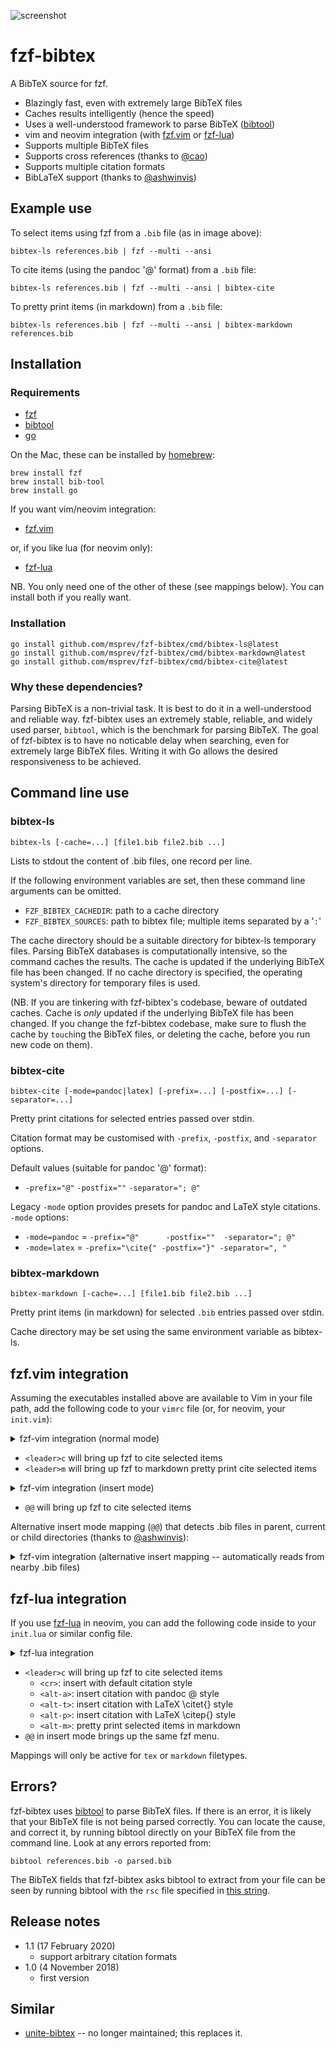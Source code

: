![](https://d.pr/i/8uXzLx+ "screenshot")

# fzf-bibtex

A BibTeX source for fzf.

- Blazingly fast, even with extremely large BibTeX files
- Caches results intelligently (hence the speed)
- Uses a well-understood framework to parse BibTeX ([bibtool](https://ctan.org/pkg/bibtool))
- vim and neovim integration (with [fzf.vim](https://github.com/junegunn/fzf.vim) or [fzf-lua](https://github.com/ibhagwan/fzf-lua))
- Supports multiple BibTeX files
- Supports cross references (thanks to [\@cao](https://github.com/cao))
- Supports multiple citation formats
- BibLaTeX support (thanks to [\@ashwinvis](https://github.com/ashwinvis))

## Example use

To select items using fzf from a `.bib` file (as in image above):

``` {.bash}
bibtex-ls references.bib | fzf --multi --ansi
```

To cite items (using the pandoc '@' format) from a `.bib` file:

``` {.bash}
bibtex-ls references.bib | fzf --multi --ansi | bibtex-cite
```

To pretty print items (in markdown) from a `.bib` file:

``` {.bash}
bibtex-ls references.bib | fzf --multi --ansi | bibtex-markdown references.bib
```

## Installation

### Requirements

- [fzf](https://github.com/junegunn/fzf)
- [bibtool](https://ctan.org/pkg/bibtool)
- [go](https://golang.org/)

On the Mac, these can be installed by [homebrew](https://brew.sh/):

``` {.bash}
brew install fzf
brew install bib-tool
brew install go
```

If you want vim/neovim integration:

- [fzf.vim](https://github.com/junegunn/fzf.vim)

or, if you like lua (for neovim only):

- [fzf-lua](https://github.com/ibhagwan/fzf-lua)

NB.  You only need one of the other of these (see mappings below).  You
can install both if you really want.

### Installation

``` {.bash}
go install github.com/msprev/fzf-bibtex/cmd/bibtex-ls@latest
go install github.com/msprev/fzf-bibtex/cmd/bibtex-markdown@latest
go install github.com/msprev/fzf-bibtex/cmd/bibtex-cite@latest
```

### Why these dependencies?

Parsing BibTeX is a non-trivial task.  It is best to do it in a
well-understood and reliable way.  fzf-bibtex uses an extremely stable,
reliable, and widely used parser, `bibtool`, which is the benchmark for
parsing BibTeX.  The goal of fzf-bibtex is to have no noticable delay
when searching, even for extremely large BibTeX files.  Writing it with
Go allows the desired responsiveness to be achieved.

## Command line use

### bibtex-ls

``` {.bash}
bibtex-ls [-cache=...] [file1.bib file2.bib ...]
```

Lists to stdout the content of .bib files, one record per line.

If the following environment variables are set, then these command line arguments can be omitted.

- `FZF_BIBTEX_CACHEDIR`: path to a cache directory
- `FZF_BIBTEX_SOURCES`: path to bibtex file; multiple items separated by a '`:`'

The cache directory should be a suitable directory for bibtex-ls temporary files.
Parsing BibTeX databases is computationally intensive, so the command caches the results.
    The cache is updated if the underlying BibTeX file has been changed.
    If no cache directory is specified, the operating system's directory for temporary files is used.

(NB. If you are tinkering with fzf-bibtex's codebase, beware of outdated caches.
Cache is *only* updated if the underlying BibTeX file has been changed.
If you change the fzf-bibtex codebase, make sure to flush the cache by `touch`ing the BibTeX files, or deleting the cache, before you run new code on them).

### bibtex-cite

``` {.bash}
bibtex-cite [-mode=pandoc|latex] [-prefix=...] [-postfix=...] [-separator=...]
```

Pretty print citations for selected entries passed over stdin.

Citation format may be customised with `-prefix`, `-postfix`, and `-separator` options.

Default values (suitable for pandoc '@' format):

- `-prefix="@"` `-postfix=""` `-separator="; @"`

Legacy `-mode` option provides presets for pandoc and LaTeX style
citations.  `-mode` options:

- `-mode=pandoc` = `-prefix="@"      -postfix=""  -separator="; @"`
- `-mode=latex`  = `-prefix="\cite{" -postfix="}" -separator=", "`

### bibtex-markdown

``` {.bash}
bibtex-markdown [-cache=...] [file1.bib file2.bib ...]
```

Pretty print items (in markdown) for selected `.bib` entries passed over stdin.

Cache directory may be set using the same environment variable as bibtex-ls.

## fzf.vim integration

Assuming the executables installed above are available to Vim in your file path, add the following code to your `vimrc` file (or, for neovim, your `init.vim`):

<details><summary>fzf-vim integration (normal mode)</summary>

``` {.vim}
let $FZF_BIBTEX_CACHEDIR = 'PATH-TO-CACHE-DIR'
let $FZF_BIBTEX_SOURCES = 'PATH-TO-BIBTEX-FILE'

function! s:bibtex_cite_sink(lines)
    let r=system("bibtex-cite ", a:lines)
    execute ':normal! a' . r
endfunction

function! s:bibtex_markdown_sink(lines)
    let r=system("bibtex-markdown ", a:lines)
    execute ':normal! a' . r
endfunction

nnoremap <silent> <leader>c :call fzf#run({
                        \ 'source': 'bibtex-ls',
                        \ 'sink*': function('<sid>bibtex_cite_sink'),
                        \ 'up': '40%',
                        \ 'options': '--ansi --layout=reverse-list --multi --prompt "Cite> "'})<CR>

nnoremap <silent> <leader>m :call fzf#run({
                        \ 'source': 'bibtex-ls',
                        \ 'sink*': function('<sid>bibtex_markdown_sink'),
                        \ 'up': '40%',
                        \ 'options': '--ansi --layout=reverse-list --multi --prompt "Markdown> "'})<CR>
```

</details>

- `<leader>c` will bring up fzf to cite selected items
- `<leader>m` will bring up fzf to markdown pretty print cite selected items


<details><summary>fzf-vim integration (insert mode)</summary>

``` {.vim}
function! s:bibtex_cite_sink_insert(lines)
    let r=system("bibtex-cite ", a:lines)
    execute ':normal! a' . r
    call feedkeys('a', 'n')
endfunction

inoremap <silent> @@ <c-g>u<c-o>:call fzf#run({
                        \ 'source': 'bibtex-ls',
                        \ 'sink*': function('<sid>bibtex_cite_sink_insert'),
                        \ 'up': '40%',
                        \ 'options': '--ansi --layout=reverse-list --multi --prompt "Cite> "'})<CR>
```

</details>

- `@@` will bring up fzf to cite selected items

Alternative insert mode mapping (`@@`) that detects .bib files in parent, current or child directories (thanks to [\@ashwinvis](https://github.com/ashwinvis)):

<details><summary>fzf-vim integration (alternative insert mapping -- automatically reads from nearby .bib files)</summary>

``` {.vim}
function! Bibtex_ls()
  let bibfiles = (
      \ globpath('.', '*.bib', v:true, v:true) +
      \ globpath('..', '*.bib', v:true, v:true) +
      \ globpath('*/', '*.bib', v:true, v:true)
      \ )
  let bibfiles = join(bibfiles, ' ')
  let source_cmd = 'bibtex-ls '.bibfiles
  return source_cmd
endfunction

function! s:bibtex_cite_sink_insert(lines)
    let r=system("bibtex-cite ", a:lines)
    execute ':normal! a' . r
    call feedkeys('a', 'n')
endfunction

inoremap <silent> @@ <c-g>u<c-o>:call fzf#run({
                        \ 'source': Bibtex_ls(),
                        \ 'sink*': function('<sid>bibtex_cite_sink_insert'),
                        \ 'up': '40%',
                        \ 'options': '--ansi --layout=reverse-list --multi --prompt "Cite> "'})<CR>
```

</details>

## fzf-lua integration

If you use [fzf-lua](https://github.com/ibhagwan/fzf-lua) in neovim, you can add the following
code inside to your `init.lua` or similar config file.

<details><summary>fzf-lua integration</summary>

``` {.lua}
-- default list of bibfiles
-- can be overriden by changing vim.b.bibfiles inside buffer
local default_bibfiles = {
    }
-- default behaviour: doing nothing, unless in right filetype
vim.keymap.set("n", "[fzf]c", "<nop>")

-- default cache directory
local cachedir = vim.fn.stdpath("state") .. "/fzf-bibtex/"

-- actions
local pandoc = function(selected, opts)
    local result = vim.fn.system('bibtex-cite', selected)
    vim.api.nvim_put({ result }, "c", false, true)
    if opts.fzf_bibtex.mode == "i" then
        vim.api.nvim_feedkeys("i", "n", true)
    end
end

local citet = function(selected, opts)
    local result = vim.fn.system('bibtex-cite -prefix="\\citet{" -postfix="}" -separator=","', selected)
    vim.api.nvim_put({ result }, "c", false, true)
    if opts.mode == "i" then
        vim.api.nvim_feedkeys("i", "n", true)
    end
end

local citep = function(selected, opts)
    local result = vim.fn.system('bibtex-cite -prefix="\\citep{" -postfix="}" -separator=","', selected)
    vim.api.nvim_put({ result }, "c", false, true)
    if opts.mode == "i" then
        vim.api.nvim_feedkeys("i", "n", true)
    end
end

local markdown_print = function(selected, opts)
    local result = vim.fn.system("bibtex-markdown -cache=" .. cachedir .. " " .. table.concat(vim.b.bibfiles, " "),
        selected)
    local result_lines = {}
    for line in result:gmatch('[^\n]+') do
        table.insert(result_lines, line)
    end
    vim.api.nvim_put(result_lines, "l", true, true)
    if opts.mode == "i" then
        vim.api.nvim_feedkeys("i", "n", true)
    end
end

local fzf_bibtex_menu = function(mode)
    return function()
        -- check cache directory hasn't mysteriously disappeared
        if vim.fn.isdirectory(cachedir) == 0 then
            vim.fn.mkdir(cachedir, "p")
        end

        require 'fzf-lua'.config.set_action_helpstr(pandoc, "@-pandoc")
        require 'fzf-lua'.config.set_action_helpstr(citet, "\\citet{}")
        require 'fzf-lua'.config.set_action_helpstr(citep, "\\citep{}")
        require 'fzf-lua'.config.set_action_helpstr(markdown_print, "markdown-pretty-print")

        -- header line: the bibtex filenames
        local filenames = {}
        for i, fullpath in ipairs(vim.b.bibfiles) do
            filenames[i] = vim.fn.fnamemodify(fullpath, ":t")
        end
        local header = table.concat(filenames, "\\ ")

        -- set default action
        local default_action = nil
        if vim.bo.ft == "markdown" then
            default_action = pandoc
        elseif
            vim.bo.ft == "tex" then
            default_action = citet
        end

        -- run fzf
        return require 'fzf-lua'.fzf_exec(
            "bibtex-ls "
            .. "-cache=" .. cachedir .. " "
            .. table.concat(vim.b.bibfiles, " "), {
                actions = {
                        ['default'] = default_action,
                        ['alt-a'] = pandoc,
                        ['alt-t'] = citet,
                        ['alt-p'] = citep,
                        ['alt-m'] = markdown_print,
                },
                fzf_bibtex = { ['mode'] = mode },
                fzf_opts = { ['--prompt'] = 'BibTeX> ',['--header'] = header }
            })
    end
end

-- Only enable mapping in tex or markdown
vim.api.nvim_create_autocmd("Filetype", {
    desc = "Set up keymaps for fzf-bibtex",
    group = vim.api.nvim_create_augroup("fzf-bibtex", { clear = true }),
    pattern = { "markdown", "tex" },
    callback = function()
        vim.b.bibfiles = default_bibfiles
        vim.keymap.set("n", "<leader>c", fzf_bibtex_menu("n"), { buffer = true, desc = "FZF: BibTeX [C]itations" })
        vim.keymap.set("i", "@@", fzf_bibtex_menu("i"), { buffer = true, desc = "FZF: BibTeX [C]itations" })
    end
})
```

</details>

- `<leader>c` will bring up fzf to cite selected items
    - `<cr>`: insert with default citation style
    - `<alt-a>`: insert citation with pandoc @ style
    - `<alt-t>`: insert citation with LaTeX \\citet{} style
    - `<alt-p>`: insert citation with LaTeX \\citep{} style
    - `<alt-m>`: pretty print selected items in markdown
- `@@` in insert mode brings up the same fzf menu.

Mappings will only be active for `tex` or `markdown` filetypes.


## Errors?

fzf-bibtex uses [bibtool](https://ctan.org/pkg/bibtool) to parse BibTeX
files.  If there is an error, it is likely that your BibTeX file is not
being parsed correctly.  You can locate the cause, and correct it, by
running bibtool directly on your BibTeX file from the command line.  Look
at any errors reported from:

``` {.bash}
bibtool references.bib -o parsed.bib
```

The BibTeX fields that fzf-bibtex asks bibtool to extract from your file
can be seen by running bibtool with the `rsc` file specified in [this string](https://github.com/msprev/fzf-bibtex/blob/ae9b939fb30448a85a6b18370bfdab4a451eeba4/bibtex/bibtex.go#L57).


## Release notes

- 1.1 (17 February 2020)
    - support arbitrary citation formats
- 1.0 (4 November 2018)
    - first version

## Similar

- [unite-bibtex](https://github.com/msprev/unite-bibtex) -- no longer maintained; this replaces it.

